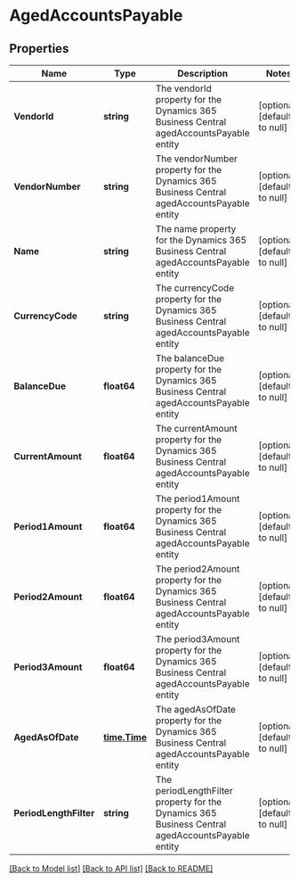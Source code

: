 # AgedAccountsPayable

## Properties
Name | Type | Description | Notes
------------ | ------------- | ------------- | -------------
**VendorId** | **string** | The vendorId property for the Dynamics 365 Business Central agedAccountsPayable entity | [optional] [default to null]
**VendorNumber** | **string** | The vendorNumber property for the Dynamics 365 Business Central agedAccountsPayable entity | [optional] [default to null]
**Name** | **string** | The name property for the Dynamics 365 Business Central agedAccountsPayable entity | [optional] [default to null]
**CurrencyCode** | **string** | The currencyCode property for the Dynamics 365 Business Central agedAccountsPayable entity | [optional] [default to null]
**BalanceDue** | **float64** | The balanceDue property for the Dynamics 365 Business Central agedAccountsPayable entity | [optional] [default to null]
**CurrentAmount** | **float64** | The currentAmount property for the Dynamics 365 Business Central agedAccountsPayable entity | [optional] [default to null]
**Period1Amount** | **float64** | The period1Amount property for the Dynamics 365 Business Central agedAccountsPayable entity | [optional] [default to null]
**Period2Amount** | **float64** | The period2Amount property for the Dynamics 365 Business Central agedAccountsPayable entity | [optional] [default to null]
**Period3Amount** | **float64** | The period3Amount property for the Dynamics 365 Business Central agedAccountsPayable entity | [optional] [default to null]
**AgedAsOfDate** | [**time.Time**](time.Time.md) | The agedAsOfDate property for the Dynamics 365 Business Central agedAccountsPayable entity | [optional] [default to null]
**PeriodLengthFilter** | **string** | The periodLengthFilter property for the Dynamics 365 Business Central agedAccountsPayable entity | [optional] [default to null]

[[Back to Model list]](../README.md#documentation-for-models) [[Back to API list]](../README.md#documentation-for-api-endpoints) [[Back to README]](../README.md)


